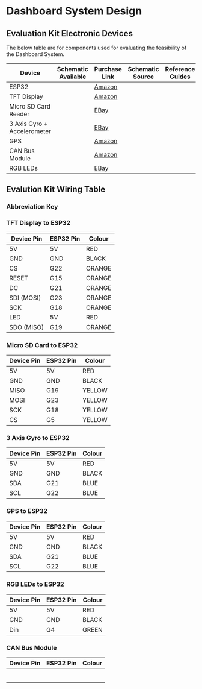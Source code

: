 # Dashboard System Design


## Evaluation Kit Electronic Devices
The below table are for components used for evaluating the feasibility of the Dashboard System.

| Device               | Schematic Available | Purchase Link | Schematic Source | Reference Guides |
|----------------------|---------------------|---------------|------------------|------------------|
| ESP32 | | [Amazon](https://www.amazon.co.uk/Freenove-ESP32-WROVER-Bluetooth-Compatible-Tutorials/dp/B09BC5CNHM/ref=sr_1_3?crid=DL80XOHVR1E2&keywords=esp32+freenove+wrover&qid=1695242108&sprefix=esp+32+freenove+wrov%2Caps%2C233&sr=8-3) |                  |                  |
| TFT Display | | [Amazon](https://www.amazon.co.uk/CNBTR-Serial-Module-ILI9341-Support/dp/B01EHH5H3Q/ref=sr_1_5?crid=15GZHEMCL7IDM&keywords=2.8%22+inch+tft+lcd+240x320&qid=1695242969&sprefix=2.8+inch+tft+lcd+240x320%2Caps%2C89&sr=8-5)      |                  |                  |
| Micro SD Card Reader | | [EBay](https://www.ebay.co.uk/itm/265832101025?hash=item3de4d3f4a1:g:8w4AAOSwjdVi45sK&amdata=enc%3AAQAIAAABADXaDNdAkm%2BE%2BS9MCNpA8KmDrsAcr2rU4MvfG3YlDG62jKaL3QGSC9QMQWbZSIOhs2%2FO9Lkf9B2LIof%2BZMyf%2BQzyyRtA3KMLL%2BBmS4XT2S9TW%2B2dmpc795TyY4iddq2QwBgq0Q1uid3%2BJ8dUpd1Nqo1qiHCD7%2BUj%2BG8ZYAbXqpssGDLQjQkgGzBLenM0CepicRdsaEIcP8LzpTCK39PyP7cEQecCSDZ7HwjdxAlrCb%2BkdV9kO740egU0MYalxkQsUvqyLuvM8eJ%2BBvjbT3iv%2B%2Beo5Lk4UYaKvCxmucYOP9sZ10Is8nx4wu2FisEPxRVD0LSwj1qkrSSFRODwruWE3%2Fo%3D%7Ctkp%3ABk9SR6Ky5sXWYg)      |                  |                  |
| 3 Axis Gyro + Accelerometer| | [EBay](https://www.ebay.co.uk/itm/124642169193?hash=item1d05409169:g:hkgAAOSw7dZgCwdG&amdata=enc%3AAQAIAAAA0OzaEi3mOqHJvyv4dvd%2F8qfO8S0qOpn%2FDwA746INdyIA%2FdAzMSw6EukrmrzkzGlZio6gfn9ScNNGaox61FgfABfJMdPgYu0KXAtVn5tHgcjNOt3Gkw51XfGACEeEIGRrtBDGUymCPwDOGP28h9yHWsKvKo5MmWRhO09ITcIv%2Fy7QyeRCSypXy8tiPuVBhJW9q64w%2FmGctFEKDzZnPP6Pa5tvy0H2MzGs%2Bf3Fk3L0CIjbbz%2BRhiJkghjmVSn1LrE6AtmYrOkp%2BJI3M1F08nudT78%3D%7Ctkp%3ABFBMnO73xdZi)      |                  |                  |
| GPS | | [Amazon](https://www.amazon.co.uk/Beitian-HMC5883-Compass-Glonass-Antenna/dp/B07RHJ2NN5/ref=sr_1_1?crid=1OV81NRJ1GWM6&keywords=DIYmalls+BN-880&qid=1695242508&sprefix=diymalls+bn-880%2Caps%2C72&sr=8-1) |                  |                  |
| CAN Bus Module | | [Amazon](https://www.amazon.co.uk/ALAMSCN-MCP2515-Receiver-Compatible-Raspberry/dp/B091DXBT6F/ref=sr_1_7?crid=NVLJTZ3FJIJL&keywords=mcp2515&qid=1695242647&sprefix=alamscn+4pcs+mcp2515%2Caps%2C273&sr=8-7) |                  |                  |
| RGB LEDs | | [EBay](https://www.ebay.co.uk/itm/126010077289?hash=item1d56c93069:g:JMoAAOSwyvJkrQVZ&amdata=enc%3AAQAIAAAA8JLVYpBUR2wWPel8B3e58c4Wz1ysuXTZ7Eod5I0wfizlKxO%2F%2B2Q34Pzm8E2V55fuI9oWa%2B9c1d3rfm9BfHjeVw9CcydXsumm%2BnVXzZDUI7o1ecw85UeLP%2Bg6pqcevH7ysv3EVCnk7qtfdtKbLnrApEKwoE%2F4%2BbpmxlWO%2B6dlBT6ySK6QwZBJ5fCjAHYKBfRU80knJ6E8i8oa1JgW28OL4Wjgz%2BchIXLWQzXmPFINlGe0Af1l8WvpojTDCJGQKJLO%2BDJfrbUmb4Iup1NdVl1Du9P897WapQYKvvq1j4J9XRBlceujV8hcG2tbBiTGqOuIrw%3D%3D%7Ctkp%3ABk9SR6SjhcbWYg) |                  |                  |

## Evalution Kit Wiring Table

### Abbreviation Key

### TFT Display to ESP32

| **Device Pin** | **ESP32 Pin** | **Colour** |
|----------------|---------------|------------|
|     5V         |     5V        |   RED      |
|     GND        |     GND       |   BLACK    |
|     CS         |     G22       |   ORANGE   |
|     RESET      |     G15       |   ORANGE   |
|     DC         |     G21       |   ORANGE   |
|     SDI (MOSI) |     G23       |   ORANGE   |
|     SCK        |     G18       |   ORANGE   |
|     LED        |     5V        |   RED      |
|     SDO (MISO) |     G19       |   ORANGE   |

### Micro SD Card to ESP32

| **Device Pin** | **ESP32 Pin** | **Colour** |
|----------------|---------------|------------|
|     5V         |     5V        |   RED      |
|     GND        |     GND       |   BLACK    |
|     MISO       |     G19       |   YELLOW   |
|     MOSI       |     G23       |   YELLOW   |
|     SCK        |     G18       |   YELLOW   |
|     CS         |     G5        |   YELLOW   |

### 3 Axis Gyro to ESP32

| **Device Pin** | **ESP32 Pin** | **Colour** |
|----------------|---------------|------------|
|     5V         |     5V        |   RED      |
|     GND        |     GND       |   BLACK    |
|     SDA        |     G21       |   BLUE     |
|     SCL        |     G22       |   BLUE     |

### GPS to ESP32

| **Device Pin** | **ESP32 Pin** | **Colour** |
|----------------|---------------|------------|
|     5V         |     5V        |   RED      |
|     GND        |     GND       |   BLACK    |
|     SDA        |     G21       |   BLUE     |
|     SCL        |     G22       |   BLUE     |

### RGB LEDs to ESP32

| **Device Pin** | **ESP32 Pin** | **Colour** |
|----------------|---------------|------------|
|     5V         |     5V        |   RED      |
|     GND        |     GND       |   BLACK    |
|     Din        |     G4        |   GREEN    |

### CAN Bus Module

| **Device Pin** | **ESP32 Pin** | **Colour** |
|----------------|---------------|------------|
|                |               |            |
|                |               |            |
|                |               |            |
|                |               |            |
|                |               |            |
|                |               |            |